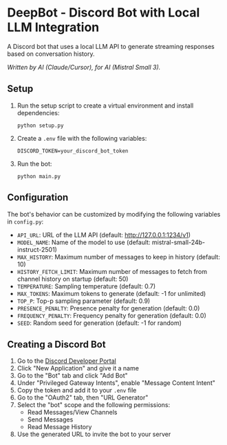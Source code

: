 # DeepBot - Discord Bot with Local LLM Integration

A Discord bot that uses a local LLM API to generate streaming responses based on conversation history.

*Written by AI (Claude/Cursor), for AI (Mistral Small 3).*

## Setup

1. Run the setup script to create a virtual environment and install dependencies:
   ```
   python setup.py
   ```

2. Create a `.env` file with the following variables:
   ```
   DISCORD_TOKEN=your_discord_bot_token
   ```

3. Run the bot:
   ```
   python main.py
   ```

## Configuration

The bot's behavior can be customized by modifying the following variables in `config.py`:

- `API_URL`: URL of the LLM API (default: http://127.0.0.1:1234/v1)
- `MODEL_NAME`: Name of the model to use (default: mistral-small-24b-instruct-2501)
- `MAX_HISTORY`: Maximum number of messages to keep in history (default: 10)
- `HISTORY_FETCH_LIMIT`: Maximum number of messages to fetch from channel history on startup (default: 50)
- `TEMPERATURE`: Sampling temperature (default: 0.7)
- `MAX_TOKENS`: Maximum tokens to generate (default: -1 for unlimited)
- `TOP_P`: Top-p sampling parameter (default: 0.9)
- `PRESENCE_PENALTY`: Presence penalty for generation (default: 0.0)
- `FREQUENCY_PENALTY`: Frequency penalty for generation (default: 0.0)
- `SEED`: Random seed for generation (default: -1 for random)

## Creating a Discord Bot

1. Go to the [Discord Developer Portal](https://discord.com/developers/applications)
2. Click "New Application" and give it a name
3. Go to the "Bot" tab and click "Add Bot"
4. Under "Privileged Gateway Intents", enable "Message Content Intent"
5. Copy the token and add it to your `.env` file
6. Go to the "OAuth2" tab, then "URL Generator"
7. Select the "bot" scope and the following permissions:
   - Read Messages/View Channels
   - Send Messages
   - Read Message History
8. Use the generated URL to invite the bot to your server
